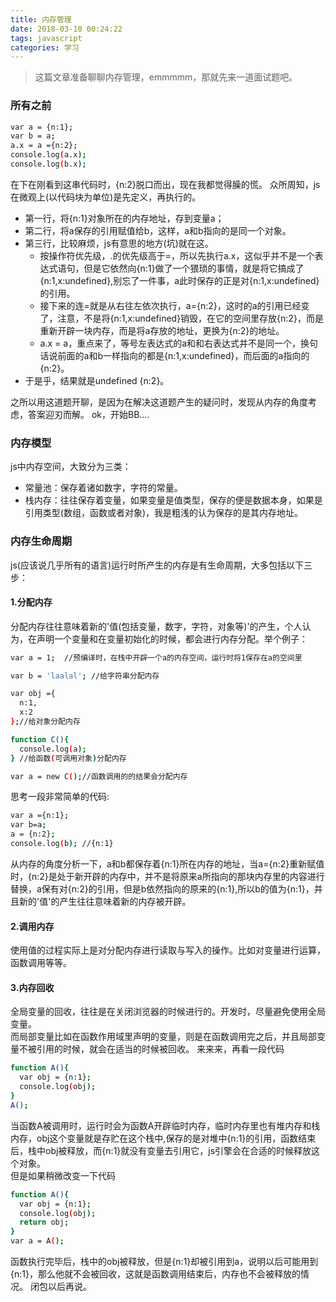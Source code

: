 ```yaml
---
title: 内存管理
date: 2018-03-10 00:24:22
tags: javascript
categories: 学习
---
```


>这篇文章准备聊聊内存管理，emmmmm，那就先来一道面试题吧。


### 所有之前

```bash
var a = {n:1};
var b = a;
a.x = a ={n:2};
console.log(a.x);
console.log(b.x);
```

<!--more-->
在下在刚看到这串代码时，{n:2}脱口而出，现在我都觉得臊的慌。
众所周知，js在微观上(以代码块为单位)是先定义，再执行的。
+ 第一行，将{n:1}对象所在的内存地址，存到变量a；
+ 第二行，将a保存的引用赋值给b，这样，a和b指向的是同一个对象。
+ 第三行，比较麻烦，js有意思的地方(坑)就在这。
    + 按操作符优先级，.的优先级高于=，所以先执行a.x，这似乎并不是一个表达式语句，但是它依然向{n:1}做了一个猥琐的事情，就是将它搞成了{n:1,x:undefined},别忘了一件事，a此时保存的正是对{n:1,x:undefined}的引用。
    + 接下来的连=就是从右往左依次执行，a={n:2}，这时的a的引用已经变了，注意，不是将{n:1,x:undefined}销毁，在它的空间里存放{n:2}，而是重新开辟一块内存，而是将a存放的地址，更换为{n:2}的地址。
    + a.x = a，重点来了，等号左表达式的a和和右表达式并不是同一个，换句话说前面的a和b一样指向的都是{n:1,x:undefined}，而后面的a指向的{n:2}。
+ 于是乎，结果就是undefined  {n:2}。

之所以用这道题开聊，是因为在解决这道题产生的疑问时，发现从内存的角度考虑，答案迎刃而解。
ok，开始BB....
### 内存模型
js中内存空间，大致分为三类：
+ 常量池：保存着诸如数字，字符的常量。
+ 栈内存：往往保存着变量，如果变量是值类型，保存的便是数据本身，如果是引用类型(数组，函数或者对象)，我是粗浅的认为保存的是其内存地址。
### 内存生命周期
js(应该说几乎所有的语言)运行时所产生的内存是有生命周期，大多包括以下三步：
#### 1.分配内存
分配内存往往意味着新的'值(包括变量，数字，字符，对象等)'的产生，个人认为，在声明一个变量和在变量初始化的时候，都会进行内存分配。举个例子：
```bash
var a = 1;  //预编译时，在栈中开辟一个a的内存空间，运行时将1保存在a的空间里

var b = 'laalal'; //给字符串分配内存

var obj ={
  n:1,
  x:2
};//给对象分配内存

function C(){
  console.log(a);
} //给函数(可调用对象)分配内存

var a = new C();//函数调用的的结果会分配内存
```
思考一段非常简单的代码:
```bash
var a ={n:1};
var b=a;
a = {n:2};
console.log(b); //{n:1}
```
从内存的角度分析一下，a和b都保存着{n:1}所在内存的地址，当a={n:2}重新赋值时，{n:2}是处于新开辟的内存中，并不是将原来a所指向的那块内存里的内容进行替换，a保有对{n:2}的引用，但是b依然指向的原来的{n:1},所以b的值为{n:1}，并且新的'值'的产生往往意味着新的内存被开辟。
#### 2.调用内存
使用值的过程实际上是对分配内存进行读取与写入的操作。比如对变量进行运算，函数调用等等。

#### 3.内存回收
全局变量的回收，往往是在关闭浏览器的时候进行的。开发时，尽量避免使用全局变量。<br>
而局部变量比如在函数作用域里声明的变量，则是在函数调用完之后，并且局部变量不被引用的时候，就会在适当的时候被回收。
来来来，再看一段代码
```bash
function A(){
  var obj = {n:1};
  console.log(obj);
}
A();
```
当函数A被调用时，运行时会为函数A开辟临时内存，临时内存里也有堆内存和栈内存，obj这个变量就是存贮在这个栈中,保存的是对堆中{n:1}的引用，函数结束后，栈中obj被释放，而{n:1}就没有变量去引用它，js引擎会在合适的时候释放这个对象。<br>
但是如果稍微改变一下代码
```bash
function A(){
  var obj = {n:1};
  console.log(obj);
  return obj;
}
var a = A();
```
函数执行完毕后，栈中的obj被释放，但是{n:1}却被引用到a，说明以后可能用到{n:1}，那么他就不会被回收，这就是函数调用结束后，内存也不会被释放的情况。
 闭包以后再说。
